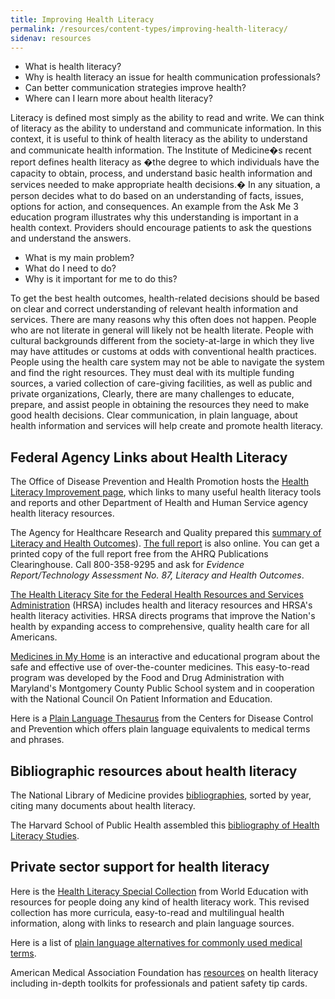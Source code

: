 ```yaml
---
title: Improving Health Literacy
permalink: /resources/content-types/improving-health-literacy/
sidenav: resources
---
```


- What is health literacy?
- Why is health literacy an issue for health communication professionals?
- Can better communication strategies improve health?
- Where can I learn more about health literacy?

Literacy is defined most simply as the ability to read and write. We can think of literacy as the ability to understand and communicate information. In this context, it is useful to think of health literacy as the ability to understand and communicate health information. The Institute of Medicine�s recent report defines health literacy as �the degree to which individuals have the capacity to obtain, process, and understand basic health information and services needed to make appropriate health decisions.� In any situation, a person decides what to do based on an understanding of facts, issues, options for action, and consequences. An example from the Ask Me 3 education program illustrates why this understanding is important in a health context. Providers should encourage patients to ask the questions and understand the answers.

- What is my main problem?
- What do I need to do?
- Why is it important for me to do this?

To get the best health outcomes, health-related decisions should be based on clear and correct understanding of relevant health information and services. There are many reasons why this often does not happen. People who are not literate in general will likely not be health literate. People with cultural backgrounds different from the society-at-large in which they live may have attitudes or customs at odds with conventional health practices. People using the health care system may not be able to navigate the system and find the right resources. They must deal with its multiple funding sources, a varied collection of care-giving facilities, as well as public and private organizations, Clearly, there are many challenges to educate, prepare, and assist people in obtaining the resources they need to make good health decisions. Clear communication, in plain language, about health information and services will help create and promote health literacy.

## Federal Agency Links about Health Literacy

The Office of Disease Prevention and Health Promotion hosts the [Health Literacy Improvement page](http://www.health.gov/communication/literacy/default.htm), which links to many useful health literacy tools and reports and other Department of Health and Human Service agency health literacy resources.

The Agency for Healthcare Research and Quality prepared this [summary of Literacy and Health Outcomes](http://www.ahrq.gov/clinic/epcsums/litsum.htm')). [The full report](http://www.ncbi.nlm.nih.gov/books/bv.fcgi?rid=hstat1a.chapter.32213) is also online. You can get a printed copy of the full report free from the AHRQ Publications Clearinghouse. Call 800-358-9295 and ask for _Evidence Report/Technology Assessment No. 87, Literacy and Health Outcomes_.

[The Health Literacy Site for the Federal Health Resources and Services Administration](http://www.hrsa.gov/publichealth/healthliteracy/) (HRSA) includes health and literacy resources and HRSA's health literacy activities. HRSA directs programs that improve the Nation's health by expanding access to comprehensive, quality health care for all Americans.

[Medicines in My Home](http://www.fda.gov/medsinmyhome/) is an interactive and educational program about the safe and effective use of over-the-counter medicines. This easy-to-read program was developed by the Food and Drug Administration with Maryland's Montgomery County Public School system and in cooperation with the National Council On Patient Information and Education.<br>

Here is a [Plain Language Thesaurus](Thesaurus_V-10.doc) from the Centers for Disease Control and Prevention which offers plain language equivalents to medical terms and phrases.

## Bibliographic resources about health literacy

The National Library of Medicine provides [bibliographies](http://www.nlm.nih.gov/services/queries/health_literacy.html), sorted by year, citing many documents about health literacy.<br>

The Harvard School of Public Health assembled this [bibliography of Health Literacy Studies](http://www.hsph.harvard.edu/healthliteracy/).

## Private sector support for health literacy

Here is the [Health Literacy Special Collection](http://www.healthliteracy.worlded.org/) from World Education with resources for people doing any kind of health literacy work. This revised collection has more curricula, easy-to-read and multilingual health information, along with links to research and plain language sources.<br>

Here is a list of [plain language alternatives for commonly used medical terms](http://healthcare.partners.org/phsirb/consfrm_files/Plain_Language_Alternatives_for_Patient_Information_and_Consent_Materials.pdf).

American Medical Association Foundation has [resources](http://www.ama-assn.org/ama/no-index/physician-resources/8115.shtml) on health literacy including in-depth toolkits for professionals and patient safety tip cards.
